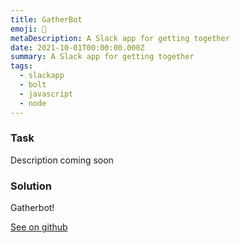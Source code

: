 ```yaml
---
title: GatherBot
emoji: 🤖
metaDescription: A Slack app for getting together
date: 2021-10-01T00:00:00.000Z
summary: A Slack app for getting together 
tags:
  - slackapp
  - bolt
  - javascript
  - node
---
```


### Task

Description coming soon 

### Solution

Gatherbot!

[See on github](https://github.com/trezp/slack-app-demo)